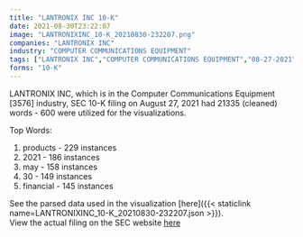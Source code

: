 ```yaml
---
title: "LANTRONIX INC 10-K"
date: 2021-08-30T23:22:07
image: "LANTRONIXINC_10-K_20210830-232207.png"
companies: "LANTRONIX INC"
industry: "COMPUTER COMMUNICATIONS EQUIPMENT"
tags: ["LANTRONIX INC","COMPUTER COMMUNICATIONS EQUIPMENT","08-27-2021","10-K"]
forms: "10-K"
---
```

LANTRONIX INC, which is in the Computer Communications Equipment [3576] industry, SEC 10-K filing on August 27, 2021 had 21335 (cleaned) words - 600 were utilized for the visualizations.

Top Words:
1. products - 229 instances
2. 2021 - 186 instances
3. may - 158 instances
4. 30 - 149 instances
5. financial - 145 instances


See the parsed data used in the visualization [here]({{< staticlink name=LANTRONIXINC_10-K_20210830-232207.json >}}).  
View the actual filing on the SEC website [here](https://www.sec.gov/Archives/edgar/data/1114925/0001683168-21-003966.txt)